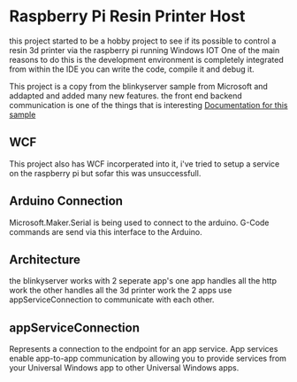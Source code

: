 Raspberry Pi Resin Printer Host
===============

this project started to be a hobby project to see if its possible to control a resin 3d printer via the raspberry pi running Windows IOT
One of the main reasons to do this is the development environment is completely integrated from within the IDE you can write the code, compile it and debug it.

This project is a copy from the blinkyserver sample from Microsoft and addapted and added many new features.
the front end backend communication is one of the things that is interesting
[Documentation for this sample](https://developer.microsoft.com/en-us/windows/iot/samples/serialuart) 

## WCF
This project also has WCF incorperated into it, i've tried to setup a service on the raspberry pi but sofar this was unsuccessfull.

## Arduino Connection
Microsoft.Maker.Serial is being used to connect to the arduino. G-Code commands are send via this interface to the Arduino.

## Architecture

the blinkyserver works with 2 seperate app's
one app handles all the http work the other handles all the 3d printer work
the 2 apps use appServiceConnection to communicate with each other.

## appServiceConnection
Represents a connection to the endpoint for an app service. App services enable app-to-app communication by allowing you to provide services from your Universal Windows app to other Universal Windows apps.
